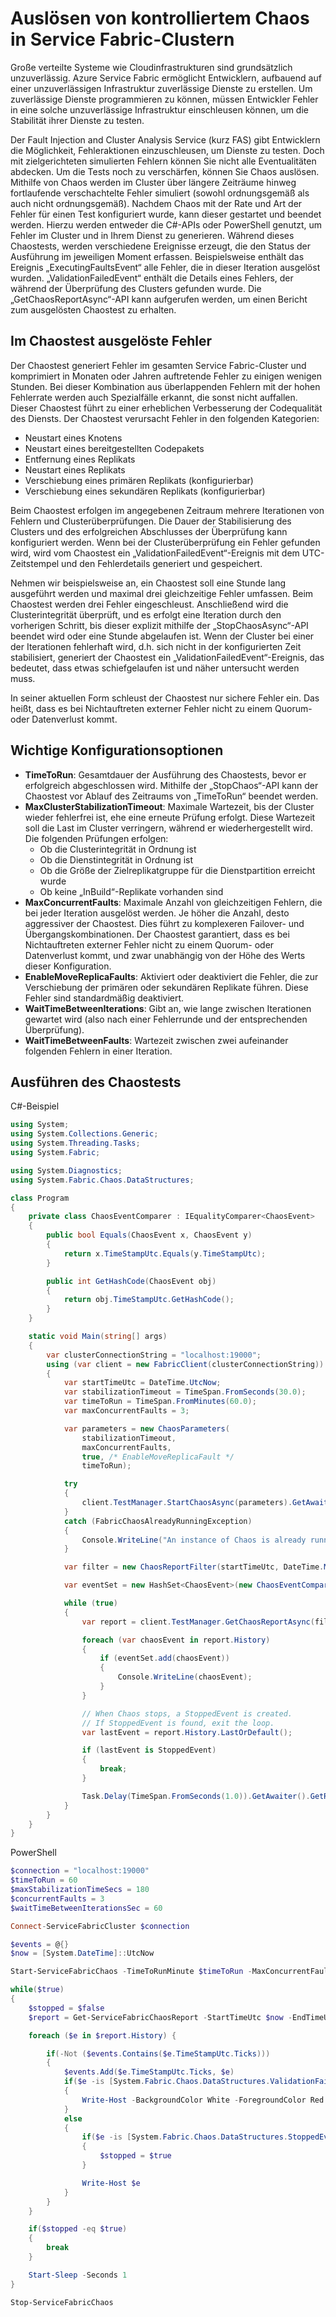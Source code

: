 <properties
   pageTitle="Auslösen von Chaos in Service Fabric-Clustern | Microsoft Azure"
   description="Verwenden von Fault Injection und Cluster Analysis Service-APIs zum Verwalten von Chaostests im Cluster."
   services="service-fabric"
   documentationCenter=".net"
   authors="motanv"
   manager="rsinha"
   editor="toddabel"/>

<tags
   ms.service="service-fabric"
   ms.devlang="dotnet"
   ms.topic="article"
   ms.tgt_pltfrm="NA"
   ms.workload="NA"
   ms.date="09/19/2016"
   ms.author="motanv"/>

# Auslösen von kontrolliertem Chaos in Service Fabric-Clustern
Große verteilte Systeme wie Cloudinfrastrukturen sind grundsätzlich unzuverlässig. Azure Service Fabric ermöglicht Entwicklern, aufbauend auf einer unzuverlässigen Infrastruktur zuverlässige Dienste zu erstellen. Um zuverlässige Dienste programmieren zu können, müssen Entwickler Fehler in eine solche unzuverlässige Infrastruktur einschleusen können, um die Stabilität ihrer Dienste zu testen.

Der Fault Injection and Cluster Analysis Service (kurz FAS) gibt Entwicklern die Möglichkeit, Fehleraktionen einzuschleusen, um Dienste zu testen. Doch mit zielgerichteten simulierten Fehlern können Sie nicht alle Eventualitäten abdecken. Um die Tests noch zu verschärfen, können Sie Chaos auslösen. Mithilfe von Chaos werden im Cluster über längere Zeiträume hinweg fortlaufende verschachtelte Fehler simuliert (sowohl ordnungsgemäß als auch nicht ordnungsgemäß). Nachdem Chaos mit der Rate und Art der Fehler für einen Test konfiguriert wurde, kann dieser gestartet und beendet werden. Hierzu werden entweder die C#-APIs oder PowerShell genutzt, um Fehler im Cluster und in Ihrem Dienst zu generieren. Während dieses Chaostests, werden verschiedene Ereignisse erzeugt, die den Status der Ausführung im jeweiligen Moment erfassen. Beispielsweise enthält das Ereignis „ExecutingFaultsEvent“ alle Fehler, die in dieser Iteration ausgelöst wurden. „ValidationFailedEvent“ enthält die Details eines Fehlers, der während der Überprüfung des Clusters gefunden wurde. Die „GetChaosReportAsync“-API kann aufgerufen werden, um einen Bericht zum ausgelösten Chaostest zu erhalten.

## Im Chaostest ausgelöste Fehler
Der Chaostest generiert Fehler im gesamten Service Fabric-Cluster und komprimiert in Monaten oder Jahren auftretende Fehler zu einigen wenigen Stunden. Bei dieser Kombination aus überlappenden Fehlern mit der hohen Fehlerrate werden auch Spezialfälle erkannt, die sonst nicht auffallen. Dieser Chaostest führt zu einer erheblichen Verbesserung der Codequalität des Diensts. Der Chaostest verursacht Fehler in den folgenden Kategorien:

 - Neustart eines Knotens
 - Neustart eines bereitgestellten Codepakets
 - Entfernung eines Replikats
 - Neustart eines Replikats
 - Verschiebung eines primären Replikats (konfigurierbar)
 - Verschiebung eines sekundären Replikats (konfigurierbar)

Beim Chaostest erfolgen im angegebenen Zeitraum mehrere Iterationen von Fehlern und Clusterüberprüfungen. Die Dauer der Stabilisierung des Clusters und des erfolgreichen Abschlusses der Überprüfung kann konfiguriert werden. Wenn bei der Clusterüberprüfung ein Fehler gefunden wird, wird vom Chaostest ein „ValidationFailedEvent“-Ereignis mit dem UTC-Zeitstempel und den Fehlerdetails generiert und gespeichert.

Nehmen wir beispielsweise an, ein Chaostest soll eine Stunde lang ausgeführt werden und maximal drei gleichzeitige Fehler umfassen. Beim Chaostest werden drei Fehler eingeschleust. Anschließend wird die Clusterintegrität überprüft, und es erfolgt eine Iteration durch den vorherigen Schritt, bis dieser explizit mithilfe der „StopChaosAsync“-API beendet wird oder eine Stunde abgelaufen ist. Wenn der Cluster bei einer der Iterationen fehlerhaft wird, d.h. sich nicht in der konfigurierten Zeit stabilisiert, generiert der Chaostest ein „ValidationFailedEvent“-Ereignis, das bedeutet, dass etwas schiefgelaufen ist und näher untersucht werden muss.

In seiner aktuellen Form schleust der Chaostest nur sichere Fehler ein. Das heißt, dass es bei Nichtauftreten externer Fehler nicht zu einem Quorum- oder Datenverlust kommt.

## Wichtige Konfigurationsoptionen
 - **TimeToRun**: Gesamtdauer der Ausführung des Chaostests, bevor er erfolgreich abgeschlossen wird. Mithilfe der „StopChaos“-API kann der Chaostest vor Ablauf des Zeitraums von „TimeToRun“ beendet werden.
 - **MaxClusterStabilizationTimeout**: Maximale Wartezeit, bis der Cluster wieder fehlerfrei ist, ehe eine erneute Prüfung erfolgt. Diese Wartezeit soll die Last im Cluster verringern, während er wiederhergestellt wird. Die folgenden Prüfungen erfolgen:
    - Ob die Clusterintegrität in Ordnung ist
    - Ob die Dienstintegrität in Ordnung ist
    - Ob die Größe der Zielreplikatgruppe für die Dienstpartition erreicht wurde
    - Ob keine „InBuild“-Replikate vorhanden sind
 - **MaxConcurrentFaults**: Maximale Anzahl von gleichzeitigen Fehlern, die bei jeder Iteration ausgelöst werden. Je höher die Anzahl, desto aggressiver der Chaostest. Dies führt zu komplexeren Failover- und Übergangskombinationen. Der Chaostest garantiert, dass es bei Nichtauftreten externer Fehler nicht zu einem Quorum- oder Datenverlust kommt, und zwar unabhängig von der Höhe des Werts dieser Konfiguration.
 - **EnableMoveReplicaFaults**: Aktiviert oder deaktiviert die Fehler, die zur Verschiebung der primären oder sekundären Replikate führen. Diese Fehler sind standardmäßig deaktiviert.
 - **WaitTimeBetweenIterations**: Gibt an, wie lange zwischen Iterationen gewartet wird (also nach einer Fehlerrunde und der entsprechenden Überprüfung).
 - **WaitTimeBetweenFaults**: Wartezeit zwischen zwei aufeinander folgenden Fehlern in einer Iteration.

## Ausführen des Chaostests
C#-Beispiel

```csharp
using System;
using System.Collections.Generic;
using System.Threading.Tasks;
using System.Fabric;

using System.Diagnostics;
using System.Fabric.Chaos.DataStructures;

class Program
{
    private class ChaosEventComparer : IEqualityComparer<ChaosEvent>
    {
        public bool Equals(ChaosEvent x, ChaosEvent y)
        {
            return x.TimeStampUtc.Equals(y.TimeStampUtc);
        }

        public int GetHashCode(ChaosEvent obj)
        {
            return obj.TimeStampUtc.GetHashCode();
        }
    }

    static void Main(string[] args)
    {
        var clusterConnectionString = "localhost:19000";
        using (var client = new FabricClient(clusterConnectionString))
        {
            var startTimeUtc = DateTime.UtcNow;
            var stabilizationTimeout = TimeSpan.FromSeconds(30.0);
            var timeToRun = TimeSpan.FromMinutes(60.0);
            var maxConcurrentFaults = 3;

            var parameters = new ChaosParameters(
                stabilizationTimeout,
                maxConcurrentFaults,
                true, /* EnableMoveReplicaFault */
                timeToRun);

            try
            {
                client.TestManager.StartChaosAsync(parameters).GetAwaiter().GetResult();
            }
            catch (FabricChaosAlreadyRunningException)
            {
                Console.WriteLine("An instance of Chaos is already running in the cluster.");
            }

            var filter = new ChaosReportFilter(startTimeUtc, DateTime.MaxValue);

            var eventSet = new HashSet<ChaosEvent>(new ChaosEventComparer());

            while (true)
            {
                var report = client.TestManager.GetChaosReportAsync(filter).GetAwaiter().GetResult();

                foreach (var chaosEvent in report.History)
                {
                    if (eventSet.add(chaosEvent))
                    {
                        Console.WriteLine(chaosEvent);
                    }
                }

                // When Chaos stops, a StoppedEvent is created.
                // If StoppedEvent is found, exit the loop.
                var lastEvent = report.History.LastOrDefault();

                if (lastEvent is StoppedEvent)
                {
                    break;
                }

                Task.Delay(TimeSpan.FromSeconds(1.0)).GetAwaiter().GetResult();
            }
        }
    }
}
```
PowerShell

```powershell
$connection = "localhost:19000"
$timeToRun = 60
$maxStabilizationTimeSecs = 180
$concurrentFaults = 3
$waitTimeBetweenIterationsSec = 60

Connect-ServiceFabricCluster $connection

$events = @{}
$now = [System.DateTime]::UtcNow

Start-ServiceFabricChaos -TimeToRunMinute $timeToRun -MaxConcurrentFaults $concurrentFaults -MaxClusterStabilizationTimeoutSec $maxStabilizationTimeSecs -EnableMoveReplicaFaults -WaitTimeBetweenIterationsSec $waitTimeBetweenIterationsSec

while($true)
{
    $stopped = $false
    $report = Get-ServiceFabricChaosReport -StartTimeUtc $now -EndTimeUtc ([System.DateTime]::MaxValue)

    foreach ($e in $report.History) {

        if(-Not ($events.Contains($e.TimeStampUtc.Ticks)))
        {
            $events.Add($e.TimeStampUtc.Ticks, $e)
            if($e -is [System.Fabric.Chaos.DataStructures.ValidationFailedEvent])
            {
                Write-Host -BackgroundColor White -ForegroundColor Red $e
            }
            else
            {
                if($e -is [System.Fabric.Chaos.DataStructures.StoppedEvent])
                {
                    $stopped = $true
                }

                Write-Host $e
            }
        }
    }

    if($stopped -eq $true)
    {
        break
    }

    Start-Sleep -Seconds 1
}

Stop-ServiceFabricChaos
```

<!---HONumber=AcomDC_0921_2016-->